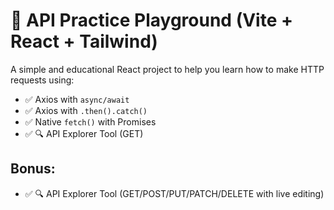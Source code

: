# 🧪 API Practice Playground (Vite + React + Tailwind)

A simple and educational React project to help you learn how to make HTTP requests using:

- ✅ Axios with `async/await`
- ✅ Axios with `.then().catch()`
- ✅ Native `fetch()` with Promises
- ✅ 🔍 API Explorer Tool (GET)

## Bonus:

- ✅ 🔍 API Explorer Tool (GET/POST/PUT/PATCH/DELETE with live editing)
